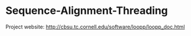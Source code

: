 # Sequence-Alignment-Threading

Project website:
http://cbsu.tc.cornell.edu/software/loopp/loopp_doc.html
